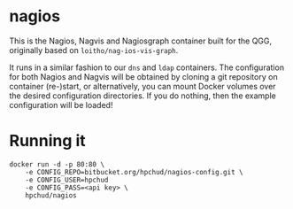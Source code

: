 # nagios

This is the Nagios, Nagvis and Nagiosgraph container built for the QGG, originally based on `loitho/nag-ios-vis-graph`.

It runs in a similar fashion to our `dns` and `ldap` containers. The configuration for both Nagios and Nagvis will be obtained by cloning a git repository on container (re-)start, or alternatively, you can mount Docker volumes over the desired configuration directories. If you do nothing, then the example configuration will be loaded!

# Running it

```
docker run -d -p 80:80 \
    -e CONFIG_REPO=bitbucket.org/hpchud/nagios-config.git \
    -e CONFIG_USER=hpchud
    -e CONFIG_PASS=<api key> \
    hpchud/nagios
```